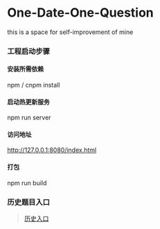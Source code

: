 # One-Date-One-Question
this is a space for self-improvement of mine

### 工程启动步骤

#### 安装所需依赖
npm / cnpm install 

#### 启动热更新服务
npm run server  

#### 访问地址
http://127.0.0.1:8080/index.html


#### 打包
npm run build

### 历史题目入口

> [历史入口](https://github.com/dorseysen/One-Date-One-Question/blob/master/src/history.md)  






